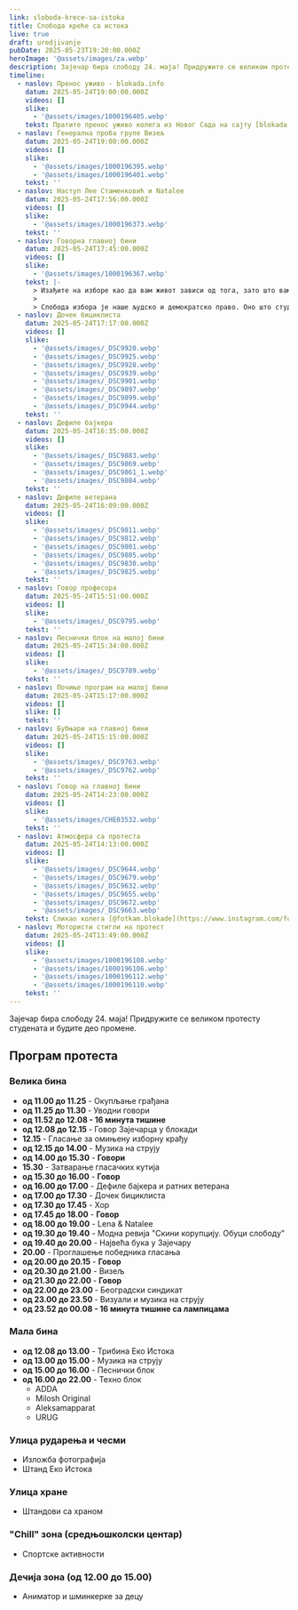 ```yaml
---
link: sloboda-krece-sa-istoka
title: Слобода креће са истока
live: true
draft: uredjivanje
pubDate: 2025-05-23T19:20:00.000Z
heroImage: '@assets/images/za.webp'
description: Зајечар бира слободу 24. маја! Придружите се великом протесту студената и будите део промене.
timeline:
  - naslov: Пренос уживо - blokada.info
    datum: 2025-05-24T19:00:00.000Z
    videos: []
    slike:
      - '@assets/images/1000196405.webp'
    tekst: Пратите пренос уживо колега из Новог Сада на сајту [blokada.info](https://blokada.info)
  - naslov: Генерална проба групе Визељ
    datum: 2025-05-24T19:00:00.000Z
    videos: []
    slike:
      - '@assets/images/1000196395.webp'
      - '@assets/images/1000196401.webp'
    tekst: ''
  - naslov: Наступ Лее Стаменковић и Natalee
    datum: 2025-05-24T17:56:00.000Z
    videos: []
    slike:
      - '@assets/images/1000196373.webp'
    tekst: ''
  - naslov: Говорна главној бини
    datum: 2025-05-24T17:45:00.000Z
    videos: []
    slike:
      - '@assets/images/1000196367.webp'
    tekst: |-
      > Изађите на изборе као да вам живот зависи од тога, зато што вам живот и зависи од тога.
      > 
      > Слобода избора је наше људско и демократско право. Оно што студенти траже је да вратимо одговорност за сваку реч и дело, односно недело. Доста је тога „може и горе”. Само заједно можемо да учинимо земљу бољом.
  - naslov: Дочек бициклиста
    datum: 2025-05-24T17:17:00.000Z
    videos: []
    slike:
      - '@assets/images/_DSC9920.webp'
      - '@assets/images/_DSC9925.webp'
      - '@assets/images/_DSC9928.webp'
      - '@assets/images/_DSC9939.webp'
      - '@assets/images/_DSC9901.webp'
      - '@assets/images/_DSC9897.webp'
      - '@assets/images/_DSC9899.webp'
      - '@assets/images/_DSC9944.webp'
    tekst: ''
  - naslov: Дефиле бајкера
    datum: 2025-05-24T16:35:00.000Z
    videos: []
    slike:
      - '@assets/images/_DSC9883.webp'
      - '@assets/images/_DSC9869.webp'
      - '@assets/images/_DSC9861_1.webp'
      - '@assets/images/_DSC9884.webp'
    tekst: ''
  - naslov: Дефиле ветерана
    datum: 2025-05-24T16:09:00.000Z
    videos: []
    slike:
      - '@assets/images/_DSC9811.webp'
      - '@assets/images/_DSC9812.webp'
      - '@assets/images/_DSC9801.webp'
      - '@assets/images/_DSC9805.webp'
      - '@assets/images/_DSC9830.webp'
      - '@assets/images/_DSC9825.webp'
    tekst: ''
  - naslov: Говор професора
    datum: 2025-05-24T15:51:00.000Z
    videos: []
    slike:
      - '@assets/images/_DSC9795.webp'
    tekst: ''
  - naslov: Песнички блок на малој бини
    datum: 2025-05-24T15:34:00.000Z
    videos: []
    slike:
      - '@assets/images/_DSC9789.webp'
    tekst: ''
  - naslov: Почиње програм на малој бини
    datum: 2025-05-24T15:17:00.000Z
    videos: []
    slike: []
    tekst: ''
  - naslov: Бубњари на главној бини
    datum: 2025-05-24T15:15:00.000Z
    videos: []
    slike:
      - '@assets/images/_DSC9763.webp'
      - '@assets/images/_DSC9762.webp'
    tekst: ''
  - naslov: Говор на главној бини
    datum: 2025-05-24T14:23:00.000Z
    videos: []
    slike:
      - '@assets/images/CHE03532.webp'
    tekst: ''
  - naslov: Атмосфера са протеста
    datum: 2025-05-24T14:13:00.000Z
    videos: []
    slike:
      - '@assets/images/_DSC9644.webp'
      - '@assets/images/_DSC9679.webp'
      - '@assets/images/_DSC9632.webp'
      - '@assets/images/_DSC9655.webp'
      - '@assets/images/_DSC9672.webp'
      - '@assets/images/_DSC9663.webp'
    tekst: Сликао колега [@fotkam.blokade](https://www.instagram.com/fotkam.blokade/).
  - naslov: Мотористи стигли на протест
    datum: 2025-05-24T13:49:00.000Z
    videos: []
    slike:
      - '@assets/images/1000196108.webp'
      - '@assets/images/1000196106.webp'
      - '@assets/images/1000196112.webp'
      - '@assets/images/1000196110.webp'
    tekst: ''
---
```

Зајечар бира слободу 24. маја! Придружите се великом протесту студената и будите део промене.

## Програм протеста

### Велика бина

- **од 11.00 до 11.25** - Окупљање грађана
- **од 11.25 до 11.30&#32;**- Уводни говори
- **од 11.52 до 12.08 - 16 минута тишине**
- **од 12.08 до 12.15&#32;**- Говор Зајечарца у блокади
- **12.15&#32;**- Гласање за омињену изборну крађу
- **од 12.15 до 14.00** - Музика на струју
- **од 14.00 до 15.30** - **Говори**
- **15.30** - Затварање гласачких кутија
- **од 15.30 до 16.00** - **Говор**
- **од 16.00 до 17.00** - Дефиле бајкера и ратних ветерана
- **од 17.00 до 17.30** -  Дочек бициклиста
- **од 17.30 до 17.45** - Хор
- **од 17.45 до 18.00** - **Говор**
- **од 18.00 до 19.00** - Lena & Natalee
- **од 19.30 до 19.40** - Модна ревија "Скини корупцију. Обуци слободу"
- **од 19.40 до 20.00** - Највећа бука у Зајечару
- **20.00** - Проглашење победника гласања
- **од 20.00 до 20.15** - **Говор**
- **од 20.30 до 21.00** - Визељ
- **од 21.30 до 22.00&#32;**- **Говор**
- **од 22.00 до 23.00&#32;**- Београдски синдикат
- **од 23.00 до 23.50&#32;**- Визуали и музика на струју
- **од 23.52 до 00.08 - 16 минута тишине са лампицама**

### Мала бина

- **од 12.08 до 13.00** - Трибина Еко Истока
- **од 13.00 до 15.00** - Музика на струју
- **од 15.00 до 16.00** - Песнички блок
- **од 16.00 до 22.00** - Техно блок
    - ADDA
    - Milosh Original
    - Aleksamapparat
    - URUG

### Улица рударења и чесми

- Изложба фотографија
- Штанд Еко Истока

### Улица хране

- Штандови са храном

### "Chill" зона (средњошколски центар)

- Спортске активности

### Дечија зона (од 12.00 до 15.00)

- Аниматор и шминкерке за децу
